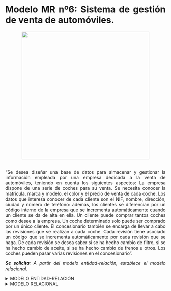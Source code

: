 <div align="justify">

# Modelo MR nº6: Sistema de gestión de venta de automóviles.

<div align="center">

<img src="https://github.com/jpexposito/base-datos/raw/main/MR/tareas/tarea6/img/venta-coche.png" width="400px"/>
</div>

</br>

“Se desea diseñar una base de datos para almacenar y gestionar la información empleada por una empresa dedicada a la venta de automóviles, teniendo en cuenta los siguientes aspectos: La empresa dispone de una serie de coches para su venta. Se necesita conocer la matrícula, marca y modelo, el color y el precio de venta de cada coche. Los datos que interesa conocer de cada cliente son el NIF, nombre, dirección, ciudad y número de teléfono: además, los clientes se diferencian por un código interno de la empresa que se incrementa automáticamente cuando un cliente se da de alta en ella. Un cliente puede comprar tantos coches como desee a la empresa. Un coche determinado solo puede ser comprado por un único cliente. El concesionario también se encarga de llevar a cabo las revisiones que se realizan a cada coche. Cada revisión tiene asociado un código que se incrementa automáticamente por cada revisión que se haga. De cada revisión se desea saber si se ha hecho cambio de filtro, si se ha hecho cambio de aceite, si se ha hecho cambio de frenos u otros. Los coches pueden pasar varias revisiones en el concesionario”.

_**Se solicita**: A partir del modelo entidad-relación, establece el modelo relacional._

<details>
<summary>MODELO ENTIDAD-RELACIÓN</summary>
   
  </br>
  
  <img src="https://github.com/jpexposito/base-datos/raw/main/MR/tareas/tarea6/img/automoviles-diagrama.drawio.png">

  </br>
</details>

<details>
<summary>MODELO RELACIONAL</summary>

  </br>
  
  <img src="https://github.com/samugd17/base-datos-bae-/blob/main/TAREAS/Tarea9/Ejercicio6/IMG/MR.N%C2%BA6.drawio.png">

  </br>
</details>

</div>
